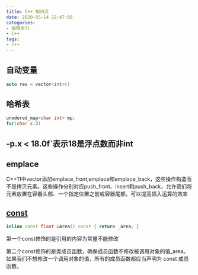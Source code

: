 ```yaml
---
title: C++ 知识点
date: 2020-05-14 22:47:00
categories:
- 编程学习
- C++
tags:
- C++
---
```




## 自动变量

```c++
auto res = vector<int>() 
```

## 哈希表

```C++
unodered_map<char int> mp;
for(char c:J)
```

## -p.x < 18.0f`表示18是浮点数而非int

## emplace

C++11中vector添加emplace_front,emplace和emplace_back，这些操作构造而不是拷贝元素。这些操作分别对应push_front、insert和push_back，允许我们将元素放置在容器头部、一个指定位置之前或容器尾部。可以提高插入运算的效率

## [const](https://www.runoob.com/w3cnote/cpp-const-keyword.html)

```C++
inline const float &Area() const { return _area; }
```

第一个const修饰的是引用的内容为常量不能修改

第二个const修饰的是类成员函数，确保成员函数不修改被调用对象的值_area。如果我们不想修改一个调用对象的值，所有的成员函数都应当声明为 const 成员函数。

# 



